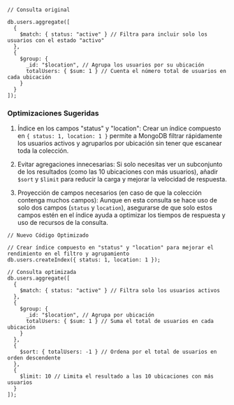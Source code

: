 ###

```pseudo
// Consulta original

db.users.aggregate([
  {
    $match: { status: "active" } // Filtra para incluir solo los usuarios con el estado "activo"
  },
  {
    $group: {
      _id: "$location", // Agrupa los usuarios por su ubicación
      totalUsers: { $sum: 1 } // Cuenta el número total de usuarios en cada ubicación
    }
  }
]);
```

### Optimizaciones Sugeridas

1. Índice en los campos "status" y "location":
   Crear un índice compuesto en `{ status: 1, location: 1 }` permite a MongoDB filtrar rápidamente los usuarios activos
   y agruparlos por ubicación sin tener que escanear toda la colección.

2. Evitar agregaciones innecesarias:
   Si solo necesitas ver un subconjunto de los resultados (como las 10 ubicaciones con más usuarios), añadir `$sort` y `$limit` para reducir la carga y mejorar la velocidad de respuesta.

3. Proyección de campos necesarios (en caso de que la colección contenga muchos campos):
   Aunque en esta consulta se hace uso de solo dos campos (`status` y `location`), asegurarse de que solo estos campos estén en el índice ayuda a optimizar los tiempos de respuesta y uso de recursos de la consulta.

```pseudo
// Nuevo Código Optimizado

// Crear índice compuesto en "status" y "location" para mejorar el rendimiento en el filtro y agrupamiento
db.users.createIndex({ status: 1, location: 1 });

// Consulta optimizada
db.users.aggregate([
  {
    $match: { status: "active" } // Filtra solo los usuarios activos
  },
  {
    $group: {
      _id: "$location", // Agrupa por ubicación
      totalUsers: { $sum: 1 } // Suma el total de usuarios en cada ubicación
    }
  },
  {
    $sort: { totalUsers: -1 } // Ordena por el total de usuarios en orden descendente
  },
  {
    $limit: 10 // Limita el resultado a las 10 ubicaciones con más usuarios
  }
]);
```
